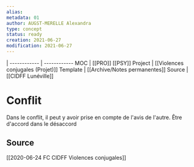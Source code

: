 ```yaml
---
alias:
metadata: 01
author: AUGST-MERELLE Alexandra
type: concept
status: ready
creation: 2021-06-27
modification: 2021-06-27
---
```

 | 
------------ | ------------
MOC | [[PRO]] [[PSY]]
Project | [[Violences conjugales (Projet)]]
Template | [[Archive/Notes permanentes]]
Source | [[CIDFF Lunéville]]
# Conflit
Dans le conflit, il peut y avoir prise en compte de l'avis de l'autre. Être d'accord dans le désaccord
## Source
[[2020-06-24 FC CIDFF Violences conjugales]]